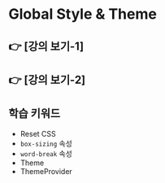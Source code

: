 # Global Style & Theme

## 👉 [강의 보기-1]

## 👉 [강의 보기-2]

## 학습 키워드

- Reset CSS
- `box-sizing` 속성
- `word-break` 속성
- Theme
- ThemeProvider